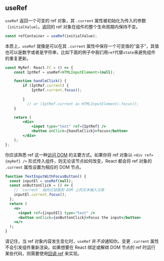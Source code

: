 ## useRef

`useRef` 返回一个可变的 ref 对象，其 `.current` 属性被初始化为传入的参数（`initialValue`）。返回的 ref 对象在组件的整个生命周期内保持不变。

```jsx
const refContainer = useRef(initialValue);
```

本质上，`useRef` 就像是可以在其 `.current` 属性中保存一个可变值的“盒子”，其值也可以是数字或者是字符串，比如下面的例子中我们用`ref`代替`state`来避免组件的重复更新。

```jsx
const MyRef: React.FC = () => {
    const IptRef = useRef<HTMLInputElement>(null);

    function handleClick() {
        if (IptRef.current) {
            IptRef.current.focus();
         
        }
	      // or (IptRef.current as HTMLInputElement).focus();
    }

    return (
        <div>
            <input type="text" ref={IptRef} />
            <button onClick={handleClick}>focus</button>
        </div>
    );
};
```

你应该熟悉 ref 这一种[访问 DOM](https://zh-hans.reactjs.org/docs/refs-and-the-dom.html) 的主要方式。如果你将 ref 对象以 `<div ref={myRef} />` 形式传入组件，则无论该节点如何改变，React 都会将 ref 对象的 `.current` 属性设置为相应的 DOM 节点。

```jsx
function TextInputWithFocusButton() {
  const inputEl = useRef(null);
  const onButtonClick = () => {
    // `current` 指向已挂载到 DOM 上的文本输入元素
    inputEl.current.focus();
  };
  return (
    <o>
      <input ref={inputEl} type="text" />
      <button onClick={onButtonClick}>Focus the input</button>
    <o/>
  );
}
```

请记住，当 ref 对象内容发生变化时，`useRef` 并*不会*通知你。变更 `.current` 属性不会引发组件重新渲染。如果想要在 React 绑定或解绑 DOM 节点的 ref 时运行某些代码，则需要使用[回调 ref](https://zh-hans.reactjs.org/docs/hooks-faq.html#how-can-i-measure-a-dom-node) 来实现。